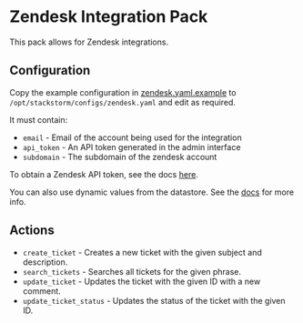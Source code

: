 # Zendesk Integration Pack

This pack allows for Zendesk integrations.

## Configuration

Copy the example configuration in [zendesk.yaml.example](./zendesk.yaml.example)
to `/opt/stackstorm/configs/zendesk.yaml` and edit as required.

It must contain:

* ``email`` - Email of the account being used for the integration
* ``api_token`` - An API token generated in the admin interface
* ``subdomain`` - The subdomain of the zendesk account

To obtain a Zendesk API token, see the docs [here](https://developer.zendesk.com/rest_api/docs/core/introduction#api-token).

You can also use dynamic values from the datastore. See the
[docs](https://docs.stackstorm.com/reference/pack_configs.html) for more info.

## Actions

* ``create_ticket`` - Creates a new ticket with the given subject and description.
* ``search_tickets`` - Searches all tickets for the given phrase.
* ``update_ticket`` - Updates the ticket with the given ID with a new comment.
* ``update_ticket_status`` - Updates the status of the ticket with the given ID.
